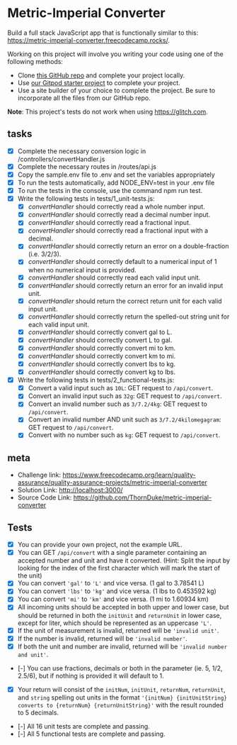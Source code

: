 # Metric-Imperial Converter

Build a full stack JavaScript app that is functionally similar to this:
<https://metric-imperial-converter.freecodecamp.rocks/>.

Working on this project will involve you writing your code using one of the following methods:

- Clone [this GitHub repo](https://github.com/freeCodeCamp/boilerplate-project-metricimpconverter/)
  and complete your project locally.
- Use
  [our Gitpod starter project](https://gitpod.io/?autostart=true#https://github.com/freeCodeCamp/boilerplate-project-metricimpconverter/)
  to complete your project.
- Use a site builder of your choice to complete the project. Be sure to incorporate all the files
  from our GitHub repo.

**Note**: This project's tests do not work when using <https://glitch.com>.

## tasks

- [x] Complete the necessary conversion logic in /controllers/convertHandler.js
- [x] Complete the necessary routes in /routes/api.js
- [x] Copy the sample.env file to .env and set the variables appropriately
- [x] To run the tests automatically, add NODE_ENV=test in your .env file
- [x] To run the tests in the console, use the command npm run test.
- [x] Write the following tests in tests/1_unit-tests.js:
  - [x] _convertHandler_ should correctly read a whole number input.
  - [x] _convertHandler_ should correctly read a decimal number input.
  - [x] _convertHandler_ should correctly read a fractional input.
  - [x] _convertHandler_ should correctly read a fractional input with a decimal.
  - [x] _convertHandler_ should correctly return an error on a double-fraction (i.e. 3/2/3).
  - [x] _convertHandler_ should correctly default to a numerical input of 1 when no numerical input
        is provided.
  - [x] _convertHandler_ should correctly read each valid input unit.
  - [x] _convertHandler_ should correctly return an error for an invalid input unit.
  - [x] _convertHandler_ should return the correct return unit for each valid input unit.
  - [x] _convertHandler_ should correctly return the spelled-out string unit for each valid input
        unit.
  - [x] _convertHandler_ should correctly convert gal to L.
  - [x] _convertHandler_ should correctly convert L to gal.
  - [x] _convertHandler_ should correctly convert mi to km.
  - [x] _convertHandler_ should correctly convert km to mi.
  - [x] _convertHandler_ should correctly convert lbs to kg.
  - [x] _convertHandler_ should correctly convert kg to lbs.
- [x] Write the following tests in tests/2_functional-tests.js:
  - [x] Convert a valid input such as `10L`: GET request to `/api/convert`.
  - [x] Convert an invalid input such as `32g`: GET request to `/api/convert`.
  - [x] Convert an invalid number such as `3/7.2/4kg`: GET request to `/api/convert`.
  - [x] Convert an invalid number AND unit such as `3/7.2/4kilomegagram`: GET request to
        `/api/convert`.
  - [x] Convert with no number such as `kg`: GET request to `/api/convert`.

## meta

- Challenge link:
  <https://www.freecodecamp.org/learn/quality-assurance/quality-assurance-projects/metric-imperial-converter>
- Solution Link: <http://localhost:3000/>
- Source Code Link: <https://github.com/ThornDuke/metric-imperial-converter>

## Tests

- [x] You can provide your own project, not the example URL.
- [x] You can GET `/api/convert` with a single parameter containing an accepted number and unit and
      have it converted. (Hint: Split the input by looking for the index of the first character
      which will mark the start of the unit)
- [x] You can convert `'gal'` to `'L'` and vice versa. (1 gal to 3.78541 L)
- [x] You can convert `'lbs'` to `'kg'` and vice versa. (1 lbs to 0.453592 kg)
- [x] You can convert `'mi'` to `'km'` and vice versa. (1 mi to 1.60934 km)
- [x] All incoming units should be accepted in both upper and lower case, but should be returned in
      both the `initUnit` and `returnUnit` in lower case, except for liter, which should be
      represented as an uppercase `'L'`.
- [x] If the unit of measurement is invalid, returned will be `'invalid unit'`.
- [x] If the number is invalid, returned will be `'invalid number'`.
- [x] If both the unit and number are invalid, returned will be `'invalid number and unit'`.
- [-] You can use fractions, decimals or both in the parameter (ie. 5, 1/2, 2.5/6), but if nothing
  is provided it will default to 1.
- [x] Your return will consist of the `initNum`, `initUnit`, `returnNum`, `returnUnit`, and `string`
      spelling out units in the format
      `'{initNum} {initUnitString} converts to {returnNum} {returnUnitString}'` with the result
      rounded to 5 decimals.
- [-] All 16 unit tests are complete and passing.
- [-] All 5 functional tests are complete and passing.
